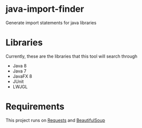 # java-import-finder
Generate import statements for java libraries

# Libraries
Currently, these are the libraries that this tool will search through
- Java 8
- Java 7
- JavaFX 8
- JUnit
- LWJGL

# Requirements
This project runs on [Requests](http://docs.python-requests.org/en/master/) and [BeautifulSoup](https://www.crummy.com/software/BeautifulSoup/)
